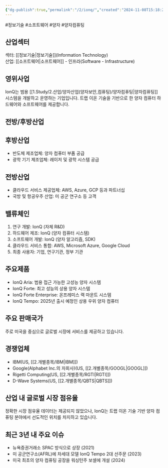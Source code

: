 ```yaml
---
{"dg-publish":true,"permalink":"/2/ionq/","created":"2024-11-08T15:18:28.070+09:00","updated":"2025-06-03T20:05:59.588+09:00"}
---
```


#정보기술 #소프트웨어 #양자 #양자컴퓨팅


## 산업섹터

섹터: [[정보기술\|정보기술]](Information Technology)  
산업: [[소프트웨어\|소프트웨어]] - 인프라(Software - Infrastructure)

## 영위사업

IonQ는 범용 [[1.Study/2.산업/양자산업(양자보안,컴퓨팅)/양자컴퓨팅\|양자컴퓨팅]] 시스템을 개발하고 운영하는 기업입니다. 트랩 이온 기술을 기반으로 한 양자 컴퓨터 하드웨어와 소프트웨어를 제공합니다.

## 전방/후방산업

## 후방산업

- 반도체 제조업체: 양자 컴퓨터 부품 공급
- 광학 기기 제조업체: 레이저 및 광학 시스템 공급

## 전방산업

- 클라우드 서비스 제공업체: AWS, Azure, GCP 등과 파트너십
- 국방 및 항공우주 산업: 미 공군 연구소 등 고객

## 밸류체인

1. 연구 개발: IonQ (자체 R&D)
2. 하드웨어 제조: IonQ (양자 컴퓨터 시스템)
3. 소프트웨어 개발: IonQ (양자 알고리즘, SDK)
4. 클라우드 서비스 통합: AWS, Microsoft Azure, Google Cloud
5. 최종 사용자: 기업, 연구기관, 정부 기관

## 주요제품

- IonQ Aria: 범용 접근 가능한 고성능 양자 시스템
- IonQ Forte: 최고 성능의 상용 양자 시스템
- IonQ Forte Enterprise: 온프레미스 랙 마운트 시스템
- IonQ Tempo: 2025년 출시 예정인 상용 우위 양자 컴퓨터

## 주요 판매국가

주로 미국을 중심으로 글로벌 시장에 서비스를 제공하고 있습니다.

## 경쟁업체

- IBM(US, [[2.개별종목/IBM\|IBM]])
- Google(Alphabet Inc.의 자회사)(US, [[2.개별종목/GOOGL\|GOOGL]])
- Rigetti Computing(US, [[2.개별종목/RGTI\|RGTI]])
- D-Wave Systems(US, [[2.개별종목/QBTS\|QBTS]])

## 산업 내 글로벌 시장 점유율

정확한 시장 점유율 데이터는 제공되지 않았으나, IonQ는 트랩 이온 기술 기반 양자 컴퓨팅 분야에서 선도적인 위치를 차지하고 있습니다.

## 최근 3년 내 주요 이슈

- 뉴욕증권거래소 SPAC 방식으로 상장 (2021)
- 미 공군연구소(AFRL)에 차세대 모델 IonQ Tempo 2대 선주문 (2023)
- 미국 최초의 양자 컴퓨팅 공장을 워싱턴주 보셀에 개설 (2024)